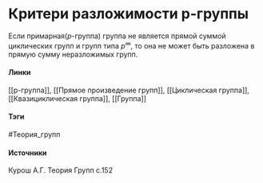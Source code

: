 # Критери разложимости p-группы
Если примарная($p$-группа) группа не является прямой суммой циклических групп и групп типа $p^{\infty}$, то она не может быть разложена в прямую сумму неразложимых групп.

#### Линки
 [[p-группа]],
 [[Прямое произведение групп]],
 [[Циклическая группа]],
 [[Квазициклическая группа]], 
 [[Группа]]
#### Тэги
 #Теория_групп 
#### Источники
 Курош А.Г. Теория Групп с.152